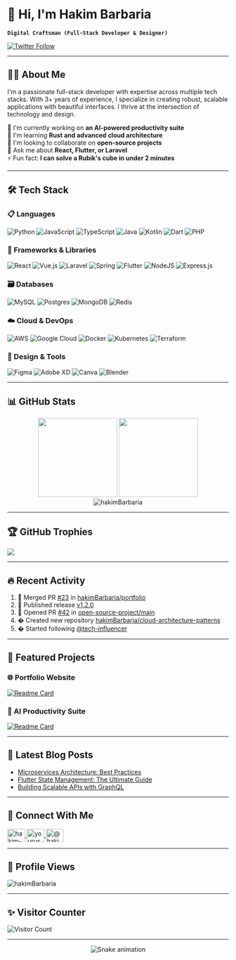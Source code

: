 # 💫 Hi, I'm Hakim Barbaria 
**`Digital Craftsman (Full-Stack Developer & Designer)`**

<p align="left">
  <a href="https://twitter.com/yourusername" target="_blank">
    <img src="https://img.shields.io/twitter/follow/yourusername?logo=twitter&style=for-the-badge" alt="Twitter Follow"/>
  </a>
</p>

---

## 👨‍💻 About Me
I'm a passionate full-stack developer with expertise across multiple tech stacks. With 3+ years of experience, I specialize in creating robust, scalable applications with beautiful interfaces. I thrive at the intersection of technology and design.

🔭 I'm currently working on **an AI-powered productivity suite**  
🌱 I'm learning **Rust and advanced cloud architecture**  
👯 I'm looking to collaborate on **open-source projects**  
💬 Ask me about **React, Flutter, or Laravel**  
⚡ Fun fact: **I can solve a Rubik's cube in under 2 minutes**

---

## 🛠 Tech Stack

### 📋 Languages
![Python](https://img.shields.io/badge/python-3670A0?style=for-the-badge&logo=python&logoColor=ffdd54)
![JavaScript](https://img.shields.io/badge/javascript-%23323330.svg?style=for-the-badge&logo=javascript&logoColor=%23F7DF1E)
![TypeScript](https://img.shields.io/badge/typescript-%23007ACC.svg?style=for-the-badge&logo=typescript&logoColor=white)
![Java](https://img.shields.io/badge/java-%23ED8B00.svg?style=for-the-badge&logo=openjdk&logoColor=white)
![Kotlin](https://img.shields.io/badge/kotlin-%237F52FF.svg?style=for-the-badge&logo=kotlin&logoColor=white)
![Dart](https://img.shields.io/badge/dart-%230175C2.svg?style=for-the-badge&logo=dart&logoColor=white)
![PHP](https://img.shields.io/badge/php-%23777BB4.svg?style=for-the-badge&logo=php&logoColor=white)

### 🚀 Frameworks & Libraries
![React](https://img.shields.io/badge/react-%2320232a.svg?style=for-the-badge&logo=react&logoColor=%2361DAFB)
![Vue.js](https://img.shields.io/badge/vuejs-%2335495e.svg?style=for-the-badge&logo=vuedotjs&logoColor=%234FC08D)
![Laravel](https://img.shields.io/badge/laravel-%23FF2D20.svg?style=for-the-badge&logo=laravel&logoColor=white)
![Spring](https://img.shields.io/badge/spring-%236DB33F.svg?style=for-the-badge&logo=spring&logoColor=white)
![Flutter](https://img.shields.io/badge/Flutter-%2302569B.svg?style=for-the-badge&logo=Flutter&logoColor=white)
![NodeJS](https://img.shields.io/badge/node.js-6DA55F?style=for-the-badge&logo=node.js&logoColor=white)
![Express.js](https://img.shields.io/badge/express.js-%23404d59.svg?style=for-the-badge&logo=express&logoColor=%2361DAFB)

### 🗃️ Databases
![MySQL](https://img.shields.io/badge/mysql-%2300f.svg?style=for-the-badge&logo=mysql&logoColor=white)
![Postgres](https://img.shields.io/badge/postgres-%23316192.svg?style=for-the-badge&logo=postgresql&logoColor=white)
![MongoDB](https://img.shields.io/badge/MongoDB-%234ea94b.svg?style=for-the-badge&logo=mongodb&logoColor=white)
![Redis](https://img.shields.io/badge/redis-%23DD0031.svg?style=for-the-badge&logo=redis&logoColor=white)

### ☁️ Cloud & DevOps
![AWS](https://img.shields.io/badge/AWS-%23FF9900.svg?style=for-the-badge&logo=amazon-aws&logoColor=white)
![Google Cloud](https://img.shields.io/badge/GoogleCloud-%234285F4.svg?style=for-the-badge&logo=google-cloud&logoColor=white)
![Docker](https://img.shields.io/badge/docker-%230db7ed.svg?style=for-the-badge&logo=docker&logoColor=white)
![Kubernetes](https://img.shields.io/badge/kubernetes-%23326ce5.svg?style=for-the-badge&logo=kubernetes&logoColor=white)
![Terraform](https://img.shields.io/badge/terraform-%235835CC.svg?style=for-the-badge&logo=terraform&logoColor=white)

### 🎨 Design & Tools
![Figma](https://img.shields.io/badge/figma-%23F24E1E.svg?style=for-the-badge&logo=figma&logoColor=white)
![Adobe XD](https://img.shields.io/badge/Adobe%20XD-470137?style=for-the-badge&logo=Adobe%20XD&logoColor=#FF61F6)
![Canva](https://img.shields.io/badge/Canva-%2300C4CC.svg?style=for-the-badge&logo=Canva&logoColor=white)
![Blender](https://img.shields.io/badge/blender-%23F5792A.svg?style=for-the-badge&logo=blender&logoColor=white)

---

## 📊 GitHub Stats

<div align="center">
  <img height="180em" src="https://github-readme-stats.vercel.app/api?username=hakimBarbaria&show_icons=true&theme=radical&include_all_commits=true&count_private=true"/>
  <img height="180em" src="https://github-readme-stats.vercel.app/api/top-langs/?username=hakimBarbaria&layout=compact&langs_count=8&theme=radical"/>
</div>

<div align="center">
  <img src="https://github-readme-streak-stats.herokuapp.com/?user=hakimBarbaria&theme=radical" alt="hakimBarbaria" />
</div>

---

## 🏆 GitHub Trophies
![](https://github-profile-trophy.vercel.app/?username=hakimBarbaria&theme=radical&no-frame=false&no-bg=true&margin-w=4)

---

## 🔥 Recent Activity
<!--START_SECTION:activity-->
1. 🎉 Merged PR [#23](https://github.com/hakimBarbaria/portfolio/pull/23) in [hakimBarbaria/portfolio](https://github.com/hakimBarbaria/portfolio)
2. 🚀 Published release [v1.2.0](https://github.com/hakimBarbaria/ai-productivity-suite/releases/tag/v1.2.0)
3. 💪 Opened PR [#42](https://github.com/open-source-project/main/pull/42) in [open-source-project/main](https://github.com/open-source-project/main)
4. � Created new repository [hakimBarbaria/cloud-architecture-patterns](https://github.com/hakimBarbaria/cloud-architecture-patterns)
5. � Started following [@tech-influencer](https://github.com/tech-influencer)
<!--END_SECTION:activity-->

---

## 🚀 Featured Projects

### 🌐 Portfolio Website
[![Readme Card](https://github-readme-stats.vercel.app/api/pin/?username=hakimBarbaria&repo=portfolio&theme=radical)](https://github.com/hakimBarbaria/portfolio)

### 🤖 AI Productivity Suite
[![Readme Card](https://github-readme-stats.vercel.app/api/pin/?username=hakimBarbaria&repo=ai-productivity-suite&theme=radical)](https://github.com/hakimBarbaria/ai-productivity-suite)

---

## 📝 Latest Blog Posts
- [Microservices Architecture: Best Practices](https://medium.com/@hakim/microservices-best-practices)
- [Flutter State Management: The Ultimate Guide](https://medium.com/@hakim/flutter-state-management)
- [Building Scalable APIs with GraphQL](https://medium.com/@hakim/graphql-scalability)

---

## 🤝 Connect With Me
<p align="left">
  <a href="https://linkedin.com/in/hakim-barbaria-7574b3232" target="blank">
    <img align="center" src="https://raw.githubusercontent.com/rahuldkjain/github-profile-readme-generator/master/src/images/icons/Social/linked-in-alt.svg" alt="hakim-barbaria" height="30" width="40" />
  </a>
  <a href="https://twitter.com/yourusername" target="blank">
    <img align="center" src="https://raw.githubusercontent.com/rahuldkjain/github-profile-readme-generator/master/src/images/icons/Social/twitter.svg" alt="yourusername" height="30" width="40" />
  </a>
  <a href="https://medium.com/@hakim" target="blank">
    <img align="center" src="https://raw.githubusercontent.com/rahuldkjain/github-profile-readme-generator/master/src/images/icons/Social/medium.svg" alt="@hakim" height="30" width="40" />
  </a>
</p>

---

## 👀 Profile Views
<p align="left"> 
  <img src="https://komarev.com/ghpvc/?username=hakimBarbaria&label=Profile%20views&color=0e75b6&style=flat" alt="hakimBarbaria" /> 
</p>

---

## ✨ Visitor Counter
![Visitor Count](https://profile-counter.glitch.me/hakimBarbaria/count.svg)

---

<p align="center">
  <img src="https://github.com/hakimBarbaria/hakimBarbaria/blob/output/github-contribution-grid-snake.svg" alt="Snake animation"/>
</p>
